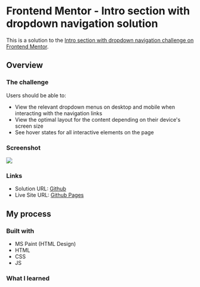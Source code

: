 # Frontend Mentor - Intro section with dropdown navigation solution

This is a solution to the [Intro section with dropdown navigation challenge on Frontend Mentor](https://www.frontendmentor.io/challenges/intro-section-with-dropdown-navigation-ryaPetHE5).

## Overview

### The challenge

Users should be able to:

- View the relevant dropdown menus on desktop and mobile when interacting with the navigation links
- View the optimal layout for the content depending on their device's screen size
- See hover states for all interactive elements on the page

### Screenshot

![](./desktop-design.jpg)

### Links

- Solution URL: [Github](https://github.com/jeremylloyd/Company-Intro)
- Live Site URL: [Github Pages](https://jeremylloyd.github.io/Company-Intro/)

## My process

### Built with

- MS Paint (HTML Design)
- HTML
- CSS
- JS

### What I learned
